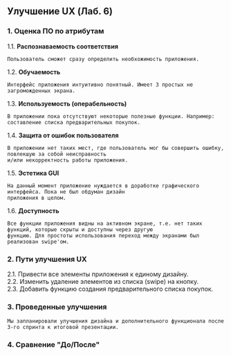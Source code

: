 ## Улучшение UX (Лаб. 6)

### 1. Оценка ПО по атрибутам

1.1. **Распознаваемость соответствия**

    Пользователь сможет сразу определить необхожимость приложения.
      
1.2. **Обучаемость**

    Интерфейс приложения интуитивно понятный. Имеет 3 простых не загроможденных экрана.

1.3. **Используемость (операбельность)**

    В приложении пока отсутствуют некоторые полезные функции. Например: составление списка предварительных покупок.

1.4. **Защита от ошибок пользователя**

    В приложении нет таких мест, где пользователь мог бы совершить ошибку, повлекшую за собой неисправность
    и/или некорректность работы приложения.

1.5. **Эстетика GUI**

    На данный момент приложение нуждается в доработке графического интерфейса. Пока не был обдуман дизайн 
    приложения в целом.

1.6. **Доступность**

    Все функции приложения видны на активном экране, т.е. нет таких функций, которые скрыты и доступны через другую
    функцию. Для простоты использования переход между экранами был реализован swipe'ом.

### 2. Пути улучшения UX

2.1. Привести все элементы приложения к единому дизайну.    
2.2. Изменить удаление элементов из списка (swipe)  на кнопку.  
2.3. Добавить функцию создания предварительного списка покупок.

### 3. Проведенные улучшения
    Мы запланировали улучшения дизайна и дополнительного функционала после 3-го спринта к итоговой презентации.
    
### 4. Сравнение "До/После"
